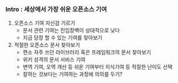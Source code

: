 ### Intro : 세상에서 가장 쉬운 오픈소스 기여
1. 오픈소스 기여 자신감 기르기
    - 문서 관련 기여는 진입장벽이 상대적으로 낮다
    - 지금 당장 할 수 있는 기여를 찾아보기
2. 적절한 오픈소스 문서 찾아보기
    - 편소 자주 쓰던 라이브러리 혹은 프레임워크의 문서 찿아보기
    - 위키 성격의 문서 서비스 기여
    - 변역 기여, 오역 개선 등 쉬운 기여부터 지식기여 등 적절한 난이도 선택
    - 잘하는 것보다는 기여하는 과정에 의의를 두기?
